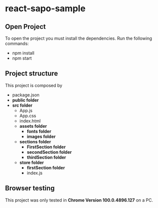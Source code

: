 # react-sapo-sample

## Open Project

To open the project you must install the dependencies.
Run the following commands:

- npm install
- npm start

## Project structure

This project is composed by

- package.json
- **public folder**
- **src folder**
  - App.js
  - App.css
  - index.html
  - **assets folder**
    - **fonts folder**
    - **images folder**
  - **sections folder**
    - **FirstSection folder**
    - **secondSection folder**
    - **thirdSection folder**
  - **store folder**
    - **firstSection folder**
    - index.js

## Browser testing

This project was only tested in **Chrome Version 100.0.4896.127** on a PC.